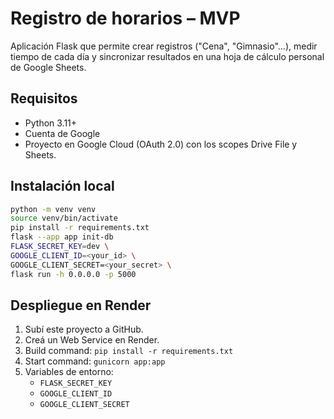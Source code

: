 # Registro de horarios – MVP

Aplicación Flask que permite crear registros ("Cena", "Gimnasio"…), medir tiempo de cada día y sincronizar resultados en una hoja de cálculo personal de Google Sheets.

## Requisitos
- Python 3.11+
- Cuenta de Google
- Proyecto en Google Cloud (OAuth 2.0) con los scopes Drive File y Sheets.

## Instalación local
```bash
python -m venv venv
source venv/bin/activate
pip install -r requirements.txt
flask --app app init-db
FLASK_SECRET_KEY=dev \
GOOGLE_CLIENT_ID=<your_id> \
GOOGLE_CLIENT_SECRET=<your_secret> \
flask run -h 0.0.0.0 -p 5000
```

## Despliegue en Render
1. Subí este proyecto a GitHub.
2. Creá un Web Service en Render.
3. Build command: `pip install -r requirements.txt`
4. Start command: `gunicorn app:app`
5. Variables de entorno:
   - `FLASK_SECRET_KEY`
   - `GOOGLE_CLIENT_ID`
   - `GOOGLE_CLIENT_SECRET`
